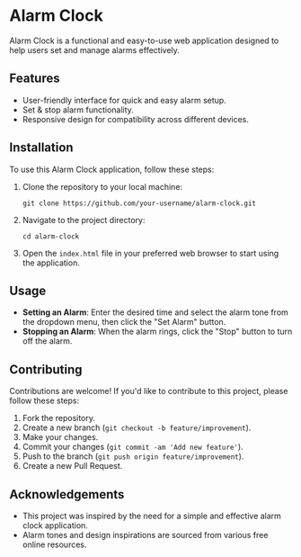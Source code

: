 # Alarm Clock

Alarm Clock is a functional and easy-to-use web application designed to help users set and manage alarms effectively.

## Features

- User-friendly interface for quick and easy alarm setup.
- Set & stop alarm functionality.
- Responsive design for compatibility across different devices.

## Installation

To use this Alarm Clock application, follow these steps:

1. Clone the repository to your local machine:

   ```
   git clone https://github.com/your-username/alarm-clock.git
   ```

2. Navigate to the project directory:

   ```
   cd alarm-clock
   ```

3. Open the `index.html` file in your preferred web browser to start using the application.

## Usage

- **Setting an Alarm**: Enter the desired time and select the alarm tone from the dropdown menu, then click the "Set Alarm" button.
- **Stopping an Alarm**: When the alarm rings, click the "Stop" button to turn off the alarm.

## Contributing

Contributions are welcome! If you'd like to contribute to this project, please follow these steps:

1. Fork the repository.
2. Create a new branch (`git checkout -b feature/improvement`).
3. Make your changes.
4. Commit your changes (`git commit -am 'Add new feature'`).
5. Push to the branch (`git push origin feature/improvement`).
6. Create a new Pull Request.

## Acknowledgements

- This project was inspired by the need for a simple and effective alarm clock application.
- Alarm tones and design inspirations are sourced from various free online resources.
